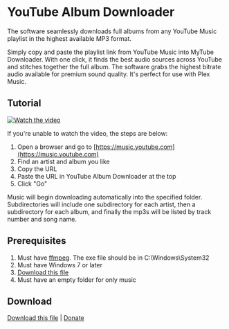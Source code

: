 # YouTube Album Downloader

The software seamlessly downloads full albums from any YouTube Music playlist in the highest available MP3 format.

Simply copy and paste the playlist link from YouTube Music into MyTube Downloader. With one click, it finds the best audio sources across YouTube and stitches together the full album. The software grabs the highest bitrate audio available for premium sound quality. It's perfect for use with Plex Music. 

## Tutorial

[![Watch the video](https://img.youtube.com/vi/b63SMejWNHM/0.jpg)](https://youtu.be/b63SMejWNHM)

If you're unable to watch the video, the steps are below:

1. Open a browser and go to [https://music.youtube.com](https://music.youtube.com)
2. Find an artist and album you like
3. Copy the URL
4. Paste the URL in YouTube Album Downloader at the top
5. Click "Go"

Music will begin downloading automatically into the specified folder. Subdirectories will include one subdirectory for each artist, then a subdirectory for each album, and finally the mp3s will be listed by track number and song name.

## Prerequisites

1. Must have [ffmpeg](https://ffmpeg.org/). The exe file should be in C:\Windows\System32
2. Must have Windows 7 or later
3. [Download this file](https://github.com/rkrehn/YTAD/releases/tag/main)
4. Must have an empty folder for only music

## Download

[Download this file](https://github.com/rkrehn/YTAD/releases/tag/main) | [Donate](https://www.paypal.com/donate/?hosted_button_id=E67KQM3NRZE6W)
